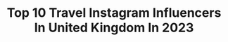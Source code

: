 ---
title: Top 10 Travel Instagram Influencers In United Kingdom In 2023
description: >-
  Find top travel Instagram influencers in United Kingdom in 2023. Most popular hashtags: #london #ad #londonlife #ootd.
platform: Instagram
hits: 2016
text_top: Discover the top-rated Instagram accounts on inBeat.
text_bottom: Our database aggregates 2016 Instagram influencers like this in United Kingdom for you to work with.
profiles:
  - username: "kelseyinlondon"
    fullname: >-
      UK Travel Blogger ✈️🇬🇧📍London
    bio: >-
      Travel Blogger, Photographer, Londoner 👋 ✉️ kelsey@84world.com Click here ↓ for my travel guides
    location: "United Kingdom"
    followers: 230443
    engagement: 2135
    commentsToLikes: 0.018911
    id: ck1344hknunra0i19kytcgbvq
    verified: false
    hashtags: "#bucketlisttravel, #scenicbritain, #budapesttravel, #luxurytravel"
  - username: "soph"
    fullname: >-
      Sophie
    bio: >-
      UK 🇬🇧 Youtube 📷 sophdoeslife Makeup, fashion, lifestyle, travel ☀️ 📩soph@mcsaatchisocial.com Shop Soph x Revolution now!
    location: "United Kingdom"
    followers: 436537
    engagement: 459
    commentsToLikes: 0.006437
    id: ck0vx9o1cxusa0i19inq24px6
    verified: false
    hashtags: "#christmas, #makeup, #rarebeauty, #17cosmetics"
  - username: "birkbites"
    fullname: >-
      Lucy | London Blogger
    bio: >-
      All things foood, cocktails, travel & London life ☁️ 📍London hotspots & hidden gems 💌 birkbites@hotmail.com 📱freelance content creator🍴🍸
    location: "United Kingdom"
    followers: 41783
    engagement: 506
    commentsToLikes: 0.044694
    id: ck9wd79vhedx60j78ry92x907
    verified: false
    hashtags: "#youcreatewedonate, #boursin, #greenallspaperbottle, #ad"
  - username: "ginandinteriors"
    fullname: >-
      Cara - Gin, Travel, Interiors, Content Creator
    bio: >-
      ~ Lifestyle, travel, interior design & cocktails ~ Featured: 25 Beautiful Homes & Good Homes ~ Art Director by day 👩🏼‍💻 ~ Gin drinker by night 🍸
    location: "United Kingdom"
    followers: 14169
    engagement: 449
    commentsToLikes: 0.472890
    id: ck55puy7ubfqx0i11zgvyuvli
    verified: false
    hashtags: "#gardensofinstagram, #gardeninspo, #mygarden, #gardenparty"
  - username: "whatwegandidnext"
    fullname: >-
      Whitney & Megan Bacon-Evans 🌈
    bio: >-
      ⋒ Wife & Wife | LGBTQ+ | Travel | Fashion ⋒ Baby journey & Fertility Equality ⋒ 120K+ TikTok 💌 whatwegandidnext@gmail.com ⋒ Award Winning 📍Windsor, UK
    location: "United Kingdom"
    followers: 99332
    engagement: 369
    commentsToLikes: 0.023322
    id: ck5hfqpjnyu3e0i11helu07sg
    verified: false
    hashtags: "#femmelesbian, #wifeandwife, #uksummersoiree, #mrsandmrs"
  - username: "takeheartuk"
    fullname: >-
      Tabitha Warley | Take Heart
    bio: >-
      travel ~ size 16 fashion ~ honest chats Empowering women not to give a f*ck 💌 takeheartblogging@gmail.com 📍 york
    location: "United Kingdom"
    followers: 20746
    engagement: 361
    commentsToLikes: 0.057251
    id: ck0uc6c8wg7gc0i19firc2om0
    verified: false
    hashtags: "#size16style, #size16, #plussizefashion, #pourmoiloves"
  - username: "dolly_pawton"
    fullname: >-
      Dolly Pawton
    bio: >-
      The Dollylama 🧿 Jolene |📍London Lifestyle | Comedy | Fashion | Travel | 🏳️‍🌈 Multi Award Winner 📮 Dollypawton@gmail.com
    location: "United Kingdom"
    followers: 188625
    engagement: 340
    commentsToLikes: 0.077478
    id: ck0tu2zqj5eod0i19z1pjpniy
    verified: true
    hashtags: "#eeeeeats, #puppylife, #behindthescenes, #goals"
  - username: "daywithdad"
    fullname: >-
      𝐖𝐚𝐫𝐫𝐞𝐧, 𝐊𝐚𝐭𝐞 & 𝐂𝐨. 🌱
    bio: >-
      🙋🏽‍♂️ plant eating stay @ 🏡 dad ➕ left the rat race for family life 🏡 family moments post renovating ➕ big foodie 🥑 runner 🏃🏽‍♂️ family travel 🌍
    location: "United Kingdom"
    followers: 45060
    engagement: 326
    commentsToLikes: 0.211051
    id: ck0ucb8kngfsl0i19g4le95w3
    verified: false
    hashtags: "#leamingtonspa, #loveleam, #10krun, #backtoschool"
  - username: "tachichosz"
    fullname: >-
      Atasha A | Travel Blogger
    bio: >-
      TRAVEL • FASHION • FOOD Hotels & Airlines Review COLLAB & REVIEW : 📩 atasha.ahmad@gmail.com 📍KL, Malaysia 🇲🇾
    location: "United Kingdom"
    followers: 71215
    engagement: 240
    commentsToLikes: 0.033328
    id: ckf5ofhp021w30j23rzue25qx
    verified: false
    hashtags: "#malaysia, #touristspot, #blondesandcookies, #iamtb"
  - username: "katymitten"
    fullname: >-
      Katy | Lifestyle, Home and Motherhood in London
    bio: >-
      📍 North London 🧡 Sharing the everyday 💌 kfedland@gmail.com 🌿 @foliageandfur 📸 Interiors, cat, travel, and life with a toddler
    location: "United Kingdom"
    followers: 14972
    engagement: 189
    commentsToLikes: 0.030199
    id: ck5hnt7vqocmv0i115wk3a3m4
    verified: false
    hashtags: "#apartmenttherapy, #seekinspirecreate, #kitchensbeforeandafter, #oneofthebunch"
---